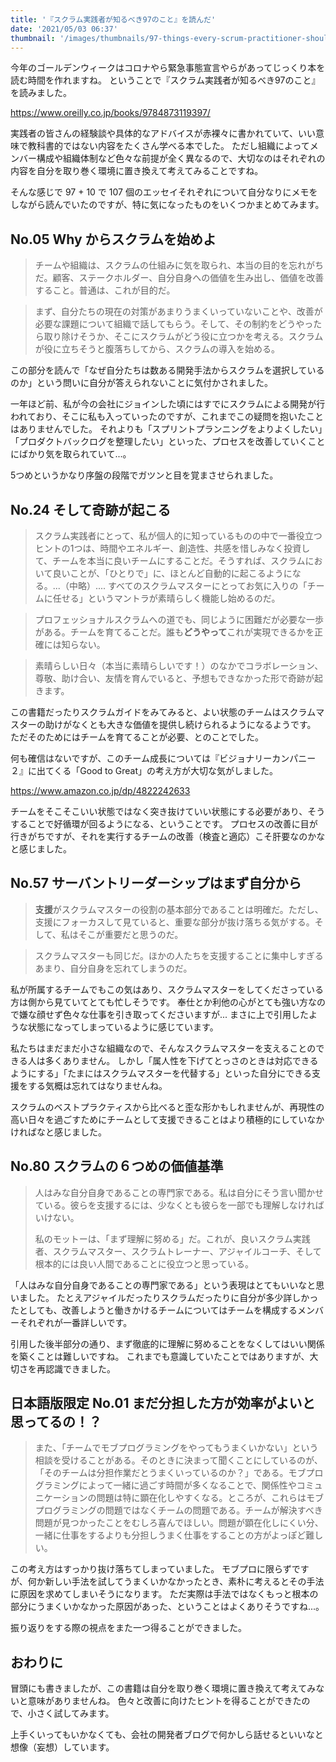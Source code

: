 ```yaml
---
title: '『スクラム実践者が知るべき97のこと』を読んだ'
date: '2021/05/03 06:37'
thumbnail: '/images/thumbnails/97-things-every-scrum-practitioner-should-know.jpg'
---
```

今年のゴールデンウィークはコロナやら緊急事態宣言やらがあってじっくり本を読む時間を作れますね。
ということで『スクラム実践者が知るべき97のこと』を読みました。

https://www.oreilly.co.jp/books/9784873119397/

実践者の皆さんの経験談や具体的なアドバイスが赤裸々に書かれていて、いい意味で教科書的ではない内容をたくさん学べる本でした。
ただし組織によってメンバー構成や組織体制など色々な前提が全く異なるので、大切なのはそれぞれの内容を自分を取り巻く環境に置き換えて考えてみることですね。

そんな感じで 97 + 10 で 107 個のエッセイそれぞれについて自分なりにメモをしながら読んでいたのですが、特に気になったものをいくつかまとめてみます。

## No.05 Why からスクラムを始めよ
> チームや組織は、スクラムの仕組みに気を取られ、本当の目的を忘れがちだ。顧客、ステークホルダー、自分自身への価値を生み出し、価値を改善すること。普通は、これが目的だ。

> まず、自分たちの現在の対策があまりうまくいっていないことや、改善が必要な課題について組織で話してもらう。そして、その制約をどうやったら取り除けそうか、そこにスクラムがどう役に立つかを考える。スクラムが役に立ちそうと腹落ちしてから、スクラムの導入を始める。

この部分を読んで「なぜ自分たちは数ある開発手法からスクラムを選択しているのか」という問いに自分が答えられないことに気付かされました。

一年ほど前、私が今の会社にジョインした頃にはすでにスクラムによる開発が行われており、そこに私も入っていったのですが、これまでこの疑問を抱いたことはありませんでした。
それよりも「スプリントプランニングをよりよくしたい」「プロダクトバックログを整理したい」といった、プロセスを改善していくことにばかり気を取られていて...。

5つめというかなり序盤の段階でガツンと目を覚まさせられました。

## No.24 そして奇跡が起こる
> スクラム実践者にとって、私が個人的に知っているものの中で一番役立つヒントの1つは、時間やエネルギー、創造性、共感を惜しみなく投資して、チームを本当に良いチームにすることだ。そうすれば、スクラムにおいて良いことが、「ひとりで」に、ほとんど自動的に起こるようになる。...（中略）.... すべてのスクラムマスターにとってお気に入りの「チームに任せる」というマントラが素晴らしく機能し始めるのだ。

> プロフェッショナルスクラムへの道でも、同じように困難だが必要な一歩がある。チームを育てることだ。誰も**どうやって**これが実現できるかを正確には知らない。

> 素晴らしい日々（本当に素晴らしいです！）のなかでコラボレーション、尊敬、助け合い、友情を育んでいると、予想もできなかった形で奇跡が起きます。

この書籍だったりスクラムガイドをみてみると、よい状態のチームはスクラムマスターの助けがなくとも大きな価値を提供し続けられるようになるようです。
ただそのためにはチームを育てることが必要、とのことでした。

何も確信はないですが、このチーム成長については『ビジョナリーカンパニー２』に出てくる「Good to Great」の考え方が大切な気がしました。

https://www.amazon.co.jp/dp/4822242633

チームをそこそこいい状態ではなく突き抜けていい状態にする必要があり、そうすることで好循環が回るようになる、ということです。
プロセスの改善に目が行きがちですが、それを実行するチームの改善（検査と適応）こそ肝要なのかなと感じました。

## No.57 サーバントリーダーシップはまず自分から
> **支援**がスクラムマスターの役割の基本部分であることは明確だ。ただし、支援にフォーカスして見ていると、重要な部分が抜け落ちる気がする。そして、私はそこが重要だと思うのだ。

> スクラムマスターも同じだ。ほかの人たちを支援することに集中しすぎるあまり、自分自身を忘れてしまうのだ。

私が所属するチームでもこの気はあり、スクラムマスターをしてくださっている方は側から見ていてとても忙しそうです。
奉仕とか利他の心がとても強い方なので嫌な顔せず色々な仕事を引き取ってくださいますが...
まさに上で引用したような状態になってしまっているように感じています。

私たちはまだまだ小さな組織なので、そんなスクラムマスターを支えることのできる人は多くありません。
しかし「属人性を下げてとっさのときは対応できるようにする」「たまにはスクラムマスターを代替する」といった自分にできる支援をする気概は忘れてはなりませんね。

スクラムのベストプラクティスから比べると歪な形かもしれませんが、再現性の高い日々を過ごすためにチームとして支援できることはより積極的にしていなかければなと感じました。

## No.80 スクラムの６つめの価値基準
> 人はみな自分自身であることの専門家である。私は自分にそう言い聞かせている。彼らを支援するには、少なくとも彼らを一部でも理解しなければいけない。
>
> 私のモットーは、「まず理解に努める」だ。これが、良いスクラム実践者、スクラムマスター、スクラムトレーナー、アジャイルコーチ、そして根本的には良い人間であることに役立つと思っている。

「人はみな自分自身であることの専門家である」という表現はとてもいいなと思いました。
たとえアジャイルだったりスクラムだったりに自分が多少詳しかったとしても、改善しようと働きかけるチームについてはチームを構成するメンバーそれぞれが一番詳しいです。

引用した後半部分の通り、まず徹底的に理解に努めることをなくしてはいい関係を築くことは難しいですね。
これまでも意識していたことではありますが、大切さを再認識できました。

## 日本語版限定 No.01 まだ分担した方が効率がよいと思ってるの！？
> また、「チームでモブプログラミングをやってもうまくいかない」という相談を受けることがある。そのときに決まって聞くことにしているのが、「そのチームは分担作業だとうまくいっているのか？」である。モブプログラミングによって一緒に過ごす時間が多くなることで、関係性やコミュニケーションの問題は特に顕在化しやすくなる。ところが、これらはモブプログラミングの問題ではなくチームの問題である。チームが解決すべき問題が見つかったことをむしろ喜んでほしい。問題が顕在化しにくい分、一緒に仕事をするよりも分担しうまく仕事をすることの方がよっぽど難しい。

この考え方はすっかり抜け落ちてしまっていました。
モブプロに限らずですが、何か新しい手法を試してうまくいかなかったとき、素朴に考えるとその手法に原因を求めてしまいそうになります。
ただ実際は手法ではなくもっと根本の部分にうまくいかなかった原因があった、ということはよくありそうですね...。

振り返りをする際の視点をまた一つ得ることができました。

## おわりに
冒頭にも書きましたが、この書籍は自分を取り巻く環境に置き換えて考えてみないと意味がありませんね。
色々と改善に向けたヒントを得ることができたので、小さく試してみます。

上手くいってもいかなくても、会社の開発者ブログで何かしら話せるといいなと想像（妄想）しています。
